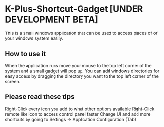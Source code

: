 # K-Plus-Shortcut-Gadget [UNDER DEVELOPMENT BETA]
This is a small windows application that can be used to access places of of your windows system easily.

## How to use it
When the application runs move your mouse to the top left corner of the system and a small gadget will pop up.
You can add windows directories for easy access by dragging the directory you want to the top left corner of the screen.

## Please read these tips
Right-Click every icon you add to what other options available
Right-Click remote like icon to access control panel faster
Change UI and add more shortcuts by going to Settings -> Application Configuration (Tab)
